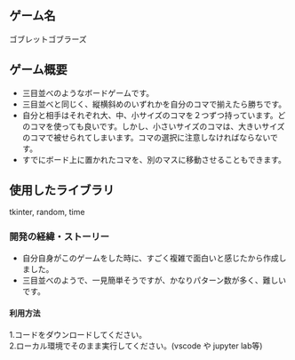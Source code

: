 ## ゲーム名

ゴブレットゴブラーズ

## ゲーム概要

- 三目並べのようなボードゲームです。
- 三目並べと同じく、縦横斜めのいずれかを自分のコマで揃えたら勝ちです。
- 自分と相手はそれぞれ大、中、小サイズのコマを２つずつ持っています。どのコマを使っても良いです。しかし、小さいサイズのコマは、大きいサイズのコマで被せられてしまいます。コマの選択に注意しなければならないです。
- すでにボード上に置かれたコマを、別のマスに移動させることもできます。

## 使用したライブラリ
tkinter, random, time

### 開発の経緯・ストーリー
- 自分自身がこのゲームをした時に、すごく複雑で面白いと感じたから作成しました。
- 三目並べのようで、一見簡単そうですが、かなりパターン数が多く、難しいです。


#### 利用方法

1.コードをダウンロードしてください。  
2.ローカル環境でそのまま実行してください。(vscode や jupyter lab等)

